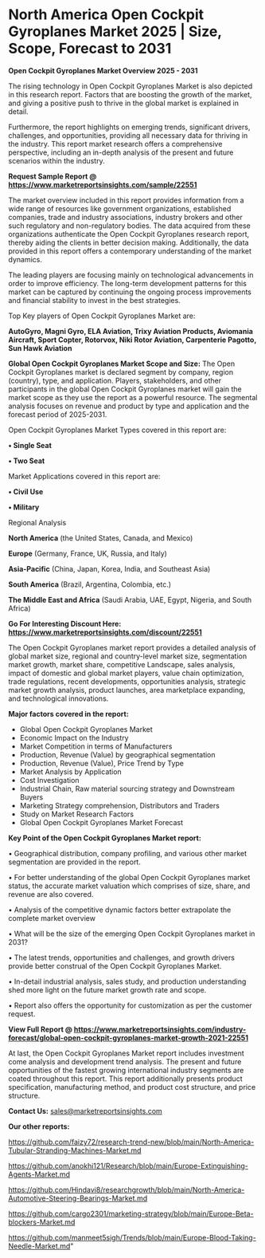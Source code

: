# North America Open Cockpit Gyroplanes Market 2025 | Size, Scope, Forecast to 2031

<Strong> Open Cockpit Gyroplanes Market Overview 2025 - 2031</strong>

The rising technology in Open Cockpit Gyroplanes Market is also depicted in this research report. Factors that are boosting the growth of the market, and giving a positive push to thrive in the global market is explained in detail.

Furthermore, the report highlights on emerging trends, significant drivers, challenges, and opportunities, providing all necessary data for thriving in the industry. This report market research offers a comprehensive perspective, including an in-depth analysis of the present and future scenarios within the industry.

<strong>Request Sample Report @ <a href=https://www.marketreportsinsights.com/sample/22551>https://www.marketreportsinsights.com/sample/22551</a></strong>

The market overview included in this report provides information from a wide range of resources like government organizations, established companies, trade and industry associations, industry brokers and other such regulatory and non-regulatory bodies. The data acquired from these organizations authenticate the Open Cockpit Gyroplanes research report, thereby aiding the clients in better decision making. Additionally, the data provided in this report offers a contemporary understanding of the market dynamics.

The leading players are focusing mainly on technological advancements in order to improve efficiency. The long-term development patterns for this market can be captured by continuing the ongoing process improvements and financial stability to invest in the best strategies.

Top Key players of Open Cockpit Gyroplanes Market are:

<strong>AutoGyro, Magni Gyro, ELA Aviation, Trixy Aviation Products, Aviomania Aircraft, Sport Copter, Rotorvox, Niki Rotor Aviation, Carpenterie Pagotto, Sun Hawk Aviation</strong>

<strong><b>Global Open Cockpit Gyroplanes Market Scope and Size:</b></strong>
The Open Cockpit Gyroplanes market is declared segment by company, region (country), type, and application. Players, stakeholders, and other participants in the global Open Cockpit Gyroplanes market will gain the market scope as they use the report as a powerful resource. The segmental analysis focuses on revenue and product by type and application and the forecast period of 2025-2031.

Open Cockpit Gyroplanes Market Types covered in this report are:

<strong>• Single Seat

• Two Seat</strong>

Market Applications covered in this report are:

<strong>• Civil Use

• Military</strong> 

Regional Analysis

<strong>North America</strong> (the United States, Canada, and Mexico)

<strong>Europe</strong> (Germany, France, UK, Russia, and Italy)

<strong>Asia-Pacific</strong> (China, Japan, Korea, India, and Southeast Asia)

<strong>South America</strong> (Brazil, Argentina, Colombia, etc.)

<strong>The Middle East and Africa</strong> (Saudi Arabia, UAE, Egypt, Nigeria, and South Africa)

<strong>Go For Interesting Discount Here: <a href=https://www.marketreportsinsights.com/discount/22551>https://www.marketreportsinsights.com/discount/22551</a></strong>

The Open Cockpit Gyroplanes market report provides a detailed analysis of global market size, regional and country-level market size, segmentation market growth, market share, competitive Landscape, sales analysis, impact of domestic and global market players, value chain optimization, trade regulations, recent developments, opportunities analysis, strategic market growth analysis, product launches, area marketplace expanding, and technological innovations.

<strong><b>Major factors covered in the report:</b></strong>
<ul>
  <li>Global Open Cockpit Gyroplanes Market </li>
  <li>Economic Impact on the Industry</li>
  <li>Market Competition in terms of Manufacturers</li>
  <li>Production, Revenue (Value) by geographical segmentation</li>
  <li>Production, Revenue (Value), Price Trend by Type</li>
  <li>Market Analysis by Application</li>
  <li>Cost Investigation</li>
  <li>Industrial Chain, Raw material sourcing strategy and Downstream Buyers</li>
  <li>Marketing Strategy comprehension, Distributors and Traders</li>
  <li>Study on Market Research Factors</li>
  <li>Global Open Cockpit Gyroplanes Market Forecast</li>
</ul>

<strong><b>Key Point of the Open Cockpit Gyroplanes Market report:</b></strong>

• Geographical distribution, company profiling, and various other market segmentation are provided in the report.

• For better understanding of the global Open Cockpit Gyroplanes market status, the accurate market valuation which comprises of size, share, and revenue are also covered.

• Analysis of the competitive dynamic factors better extrapolate the complete market overview

• What will be the size of the emerging Open Cockpit Gyroplanes market in 2031?

• The latest trends, opportunities and challenges, and growth drivers provide better construal of the Open Cockpit Gyroplanes Market.

• In-detail industrial analysis, sales study, and production understanding shed more light on the future market growth rate and scope.

• Report also offers the opportunity for customization as per the customer request.

<strong><b>View Full Report @ <a href=https://www.marketreportsinsights.com/industry-forecast/global-open-cockpit-gyroplanes-market-growth-2021-22551>https://www.marketreportsinsights.com/industry-forecast/global-open-cockpit-gyroplanes-market-growth-2021-22551</a></b></strong>


At last, the Open Cockpit Gyroplanes Market report includes investment come analysis and development trend analysis. The present and future opportunities of the fastest growing international industry segments are coated throughout this report. This report additionally presents product specification, manufacturing method, and product cost structure, and price structure.

<strong>Contact Us:</strong>
sales@marketreportsinsights.com

<strong>Our other reports:</strong>

<a href=https://github.com/faizy72/research-trend-new/blob/main/North-America-Tubular-Stranding-Machines-Market.md>https://github.com/faizy72/research-trend-new/blob/main/North-America-Tubular-Stranding-Machines-Market.md</a>

<a href=https://github.com/anokhi121/Research/blob/main/Europe-Extinguishing-Agents-Market.md>https://github.com/anokhi121/Research/blob/main/Europe-Extinguishing-Agents-Market.md</a>

<a href=https://github.com/Hindavi8/researchgrowth/blob/main/North-America-Automotive-Steering-Bearings-Market.md>https://github.com/Hindavi8/researchgrowth/blob/main/North-America-Automotive-Steering-Bearings-Market.md</a>

<a href=https://github.com/cargo2301/marketing-strategy/blob/main/Europe-Beta-blockers-Market.md>https://github.com/cargo2301/marketing-strategy/blob/main/Europe-Beta-blockers-Market.md</a>

<a href=https://github.com/manmeet5sigh/Trends/blob/main/Europe-Blood-Taking-Needle-Market.md>https://github.com/manmeet5sigh/Trends/blob/main/Europe-Blood-Taking-Needle-Market.md</a>"
